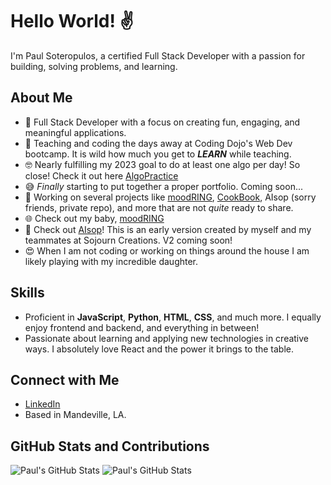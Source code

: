 # Hello World! ✌

I'm Paul Soteropulos, a certified Full Stack Developer with a passion for building, solving problems, and learning.

## About Me
- 🌱 Full Stack Developer with a focus on creating fun, engaging, and meaningful applications.
- 🏫 Teaching and coding the days away at Coding Dojo's Web Dev bootcamp. It is wild how much you get to ***LEARN*** while teaching.
- 🤓 Nearly fulfilling my 2023 goal to do at least one algo per day! So close! Check it out here [AlgoPractice](https://github.com/psoteropulos/AlgoPractice)
- 😅 *Finally* starting to put together a proper portfolio. Coming soon...
- 🔭 Working on several projects like [moodRING](https://github.com/psoteropulos/moodRING), [CookBook](https://github.com/psoteropulos/CookBook-Group-Project), AIsop (sorry friends, private repo), and more that are not *quite* ready to share.
- 🌐 Check out my baby, [moodRING](https://moodring.net)
- 🔮 Check out [AIsop](https://aisop.io)! This is an early version created by myself and my teammates at Sojourn Creations. V2 coming soon!
- 😍 When I am not coding or working on things around the house I am likely playing with my incredible daughter.

## Skills
- Proficient in **JavaScript**, **Python**, **HTML**, **CSS**, and much more. I equally enjoy frontend and backend, and everything in between!
- Passionate about learning and applying new technologies in creative ways. I absolutely love React and the power it brings to the table.

## Connect with Me
- [LinkedIn](https://linkedin.com/paulsoteropulos)
- Based in Mandeville, LA.

## GitHub Stats and Contributions
![Paul's GitHub Stats](https://github-readme-stats.vercel.app/api?username=psoteropulos&show_icons=true) ![Paul's GitHub Stats](https://github-readme-streak-stats.herokuapp.com/?user=psoteropulos&theme=dark&hide_border=true)
